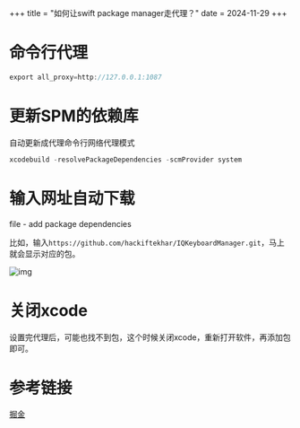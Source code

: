 +++
title = "如何让swift package manager走代理？"
date = 2024-11-29
+++

# 命令行代理

```swift
export all_proxy=http://127.0.0.1:1087
```

# 更新SPM的依赖库

自动更新成代理命令行网络代理模式

```swift
xcodebuild -resolvePackageDependencies -scmProvider system
```

# 输入网址自动下载

file - add package dependencies

比如，输入`https://github.com/hackiftekhar/IQKeyboardManager.git`，马上就会显示对应的包。

![img](https://linxz-aliyun.oss-cn-shenzhen.aliyuncs.com/images/202411290958557.png)

# 关闭xcode

设置完代理后，可能也找不到包，这个时候关闭xcode，重新打开软件，再添加包即可。

# 参考链接

[掘金](https://juejin.cn/post/6946451335948697636)




